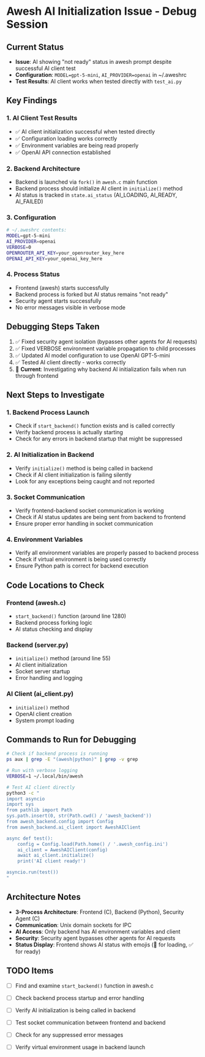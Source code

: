 # Awesh AI Initialization Issue - Debug Session

## Current Status
- **Issue**: AI showing "not ready" status in awesh prompt despite successful AI client test
- **Configuration**: `MODEL=gpt-5-mini`, `AI_PROVIDER=openai` in ~/.aweshrc
- **Test Results**: AI client works when tested directly with `test_ai.py`

## Key Findings

### 1. AI Client Test Results
- ✅ AI client initialization successful when tested directly
- ✅ Configuration loading works correctly
- ✅ Environment variables are being read properly
- ✅ OpenAI API connection established

### 2. Backend Architecture
- Backend is launched via `fork()` in `awesh.c` main function
- Backend process should initialize AI client in `initialize()` method
- AI status is tracked in `state.ai_status` (AI_LOADING, AI_READY, AI_FAILED)

### 3. Configuration
```bash
# ~/.aweshrc contents:
MODEL=gpt-5-mini
AI_PROVIDER=openai
VERBOSE=0
OPENROUTER_API_KEY=your_openrouter_key_here
OPENAI_API_KEY=your_openai_key_here
```

### 4. Process Status
- Frontend (awesh) starts successfully
- Backend process is forked but AI status remains "not ready"
- Security agent starts successfully
- No error messages visible in verbose mode

## Debugging Steps Taken

1. ✅ Fixed security agent isolation (bypasses other agents for AI requests)
2. ✅ Fixed VERBOSE environment variable propagation to child processes
3. ✅ Updated AI model configuration to use OpenAI GPT-5-mini
4. ✅ Tested AI client directly - works correctly
5. 🔄 **Current**: Investigating why backend AI initialization fails when run through frontend

## Next Steps to Investigate

### 1. Backend Process Launch
- Check if `start_backend()` function exists and is called correctly
- Verify backend process is actually starting
- Check for any errors in backend startup that might be suppressed

### 2. AI Initialization in Backend
- Verify `initialize()` method is being called in backend
- Check if AI client initialization is failing silently
- Look for any exceptions being caught and not reported

### 3. Socket Communication
- Verify frontend-backend socket communication is working
- Check if AI status updates are being sent from backend to frontend
- Ensure proper error handling in socket communication

### 4. Environment Variables
- Verify all environment variables are properly passed to backend process
- Check if virtual environment is being used correctly
- Ensure Python path is correct for backend execution

## Code Locations to Check

### Frontend (awesh.c)
- `start_backend()` function (around line 1280)
- Backend process forking logic
- AI status checking and display

### Backend (server.py)
- `initialize()` method (around line 55)
- AI client initialization
- Socket server startup
- Error handling and logging

### AI Client (ai_client.py)
- `initialize()` method
- OpenAI client creation
- System prompt loading

## Commands to Run for Debugging

```bash
# Check if backend process is running
ps aux | grep -E "(awesh|python)" | grep -v grep

# Run with verbose logging
VERBOSE=1 ~/.local/bin/awesh

# Test AI client directly
python3 -c "
import asyncio
import sys
from pathlib import Path
sys.path.insert(0, str(Path.cwd() / 'awesh_backend'))
from awesh_backend.config import Config
from awesh_backend.ai_client import AweshAIClient

async def test():
    config = Config.load(Path.home() / '.awesh_config.ini')
    ai_client = AweshAIClient(config)
    await ai_client.initialize()
    print('AI client ready!')

asyncio.run(test())
"
```

## Architecture Notes

- **3-Process Architecture**: Frontend (C), Backend (Python), Security Agent (C)
- **Communication**: Unix domain sockets for IPC
- **AI Access**: Only backend has AI environment variables and client
- **Security**: Security agent bypasses other agents for AI requests
- **Status Display**: Frontend shows AI status with emojis (🤖 for loading, ✅ for ready)

## TODO Items
- [ ] Find and examine `start_backend()` function in awesh.c
- [ ] Check backend process startup and error handling
- [ ] Verify AI initialization is being called in backend
- [ ] Test socket communication between frontend and backend
- [ ] Check for any suppressed error messages
- [ ] Verify virtual environment usage in backend launch




